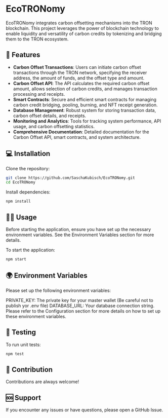 # EcoTRONomy

EcoTRONomy integrates carbon offsetting mechanisms into the TRON blockchain. This project leverages the power of blockchain technology to enable liquidity and versatility of carbon credits by tokenizing and bridging them to the TRON ecosystem.

## 🚀 Features

- **Carbon Offset Transactions**: Users can initiate carbon offset transactions through the TRON network, specifying the receiver address, the amount of funds, and the offset type and amount.
- **Carbon Offset API**: The API calculates the required carbon offset amount, allows selection of carbon credits, and manages transaction processing and receipts.
- **Smart Contracts**: Secure and efficient smart contracts for managing carbon credit bridging, pooling, burning, and NFT receipt generation.
- **Database Management**: Robust system for storing transaction data, carbon offset details, and receipts.
- **Monitoring and Analytics**: Tools for tracking system performance, API usage, and carbon offsetting statistics.
- **Comprehensive Documentation**: Detailed documentation for the Carbon Offset API, smart contracts, and system architecture.

## 💻 Installation

Clone the repository:

```bash
git clone https://github.com/SaschaKubisch/EcoTRONomy.git
cd EcoTRONomy
```
Install dependencies:

```bash
npm install
```

## 🏃‍♀️ Usage
Before starting the application, ensure you have set up the necessary environment variables. See the Environment Variables section for more details.

To start the application:

```bash
npm start
```

## 🌍 Environment Variables
Please set up the following environment variables:

PRIVATE_KEY: The private key for your master wallet (Be careful not to publish yor .env file)
DATABASE_URL: Your database connection string.
Please refer to the Configuration section for more details on how to set up these environment variables.

## 🧪 Testing
To run unit tests:

```bash
npm test
```


## 🤝 Contribution
Contributions are always welcome! 

## 🆘 Support
If you encounter any issues or have questions, please open a GitHub Issue.
